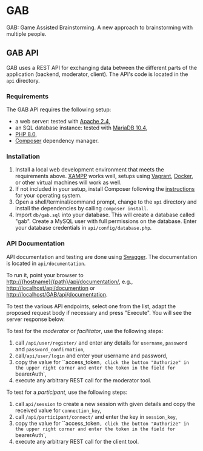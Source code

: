 # GAB
GAB: Game Assisted Brainstorming. A new approach to brainstorming with multiple people.

## GAB API

GAB uses a REST API for exchanging data between the different parts of the application (backend, moderator, client). The API's code is located in the `api` directory.

### Requirements

The GAB API requires the following setup:

- a web server: tested with [Apache 2.4](https://httpd.apache.org/),
- an SQL database instance: tested with [MariaDB 10.4](https://mariadb.org/),
- [PHP 8.0](https://www.php.net/),
- [Composer](https://getcomposer.org/) dependency manager.

### Installation

1. Install a local web development environment that meets the requirements above. [XAMPP](https://www.apachefriends.org/) works well, setups using [Vagrant](https://www.vagrantup.com/), [Docker](https://www.docker.com/), or other virtual machines will work as well.
2. If not included in your setup, install Composer following the [instructions](https://getcomposer.org/download/) for your operating system.
3. Open a shell/terminal/command prompt, change to the `api` directory and install the dependencies by calling `composer install`.
4. Import `db/gab.sql` into your database. This will create a database called "gab". Create a MySQL user with full permissions on the database. Enter your database credentials in `api/config/database.php`.

### API Documentation

API documentation and testing are done using [Swagger](https://swagger.io/). The documentation is located in `api/documentation`.

To run it, point your browser to <http://{hostname}/{path}/api/documentation/>, e.g., <http://localhost/api/documention> or <http://localhost/GAB/api/documentation>.

To test the various API endpoints, select one from the list, adapt the proposed request body if necessary and press "Execute". You will see the server response below.

To test for the *moderator* or *facilitator*, use the following steps:

1. call `/api/user/register/` and  enter any details for `username`, `password` and `password_confirmation`,
2. call`/api/user/login` and enter your username and password,
3. copy the value for ``access_token`, click the button "Authorize" in the upper right corner and enter the token in the field for `bearerAuth`,
4. execute any arbitrary REST call for the moderator tool.

To test for a *participant*, use the following steps:

1. call `api/session` to create a new session with given details and copy the received value for `connection_key`,
2. call `/api/participant/connect/` and enter the key in `session_key`,
3. copy the value for ``access_token`, click the button "Authorize" in the upper right corner and enter the token in the field for `bearerAuth`,
4. execute any arbitrary REST call for the client tool.
